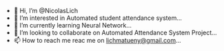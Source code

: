 - 👋 Hi, I’m @NicolasLich
- 👀 I’m interested in Automated student attendance system...
- 🌱 I’m currently learning Neural Network...
- 💞️ I’m looking to collaborate on Automated Attendance System Project...
- 📫 How to reach me reac me on lichmatueny@gmail.com...

<!---
NicolasLich/NicolasLich is a Programming special ✨ repository because its `README.md` (this file) appears on your GitHub profile.
You can click the Preview link to take a look at your changes.
--->

